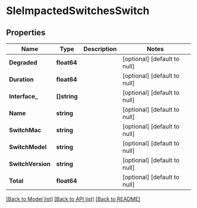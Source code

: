 # SleImpactedSwitchesSwitch

## Properties
Name | Type | Description | Notes
------------ | ------------- | ------------- | -------------
**Degraded** | **float64** |  | [optional] [default to null]
**Duration** | **float64** |  | [optional] [default to null]
**Interface_** | **[]string** |  | [optional] [default to null]
**Name** | **string** |  | [optional] [default to null]
**SwitchMac** | **string** |  | [optional] [default to null]
**SwitchModel** | **string** |  | [optional] [default to null]
**SwitchVersion** | **string** |  | [optional] [default to null]
**Total** | **float64** |  | [optional] [default to null]

[[Back to Model list]](../README.md#documentation-for-models) [[Back to API list]](../README.md#documentation-for-api-endpoints) [[Back to README]](../README.md)

